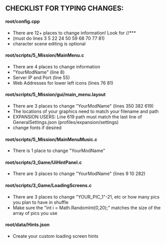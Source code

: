 ## CHECKLIST FOR TYPING CHANGES:
#### root/config.cpp
* There are 12+ places to change information! Look for //*** 
* (must do lines 3 5 22 24 50 59 68 70 77 81)
* character scene editing is optional

#### root/scripts/5_Mission/MainMenu.c
* There are 4 places to change information
* "YourModName" (line 8)
* Server IP and Port (line 55)
* Web Addresses for lower left icons (lines 76 81)

#### root/scripts/5_Mission/gui/main_menu.layout
* There are 3 places to change "YourModName" (lines 350 382 619) 
* The locations of your graphics need to match your filename and path
* EXPANSION USERS: Line 619 path must match the last line of GeneralSettings.json (profiles/expansion/settings)
* change fonts if desired

#### root/scripts/5_Mission/MainMenuMusic.c
* There is 1 place to change "YourModName"

#### root/scripts/3_Game/UiHintPanel.c
* There are 3 places to change "YourModName" (lines 9 10 282)

#### root/scripts/3_Game/LoadingScreens.c
* There are 3 places to change "YOUR_PIC_1"-21, etc or how many pics you plan to have in shuffle
* Make sure the "int i = Math.RandomInt(0,20);" matches the size of the array of pics you use

#### root/data/Hints.json
* Create your custom loading screen hints
